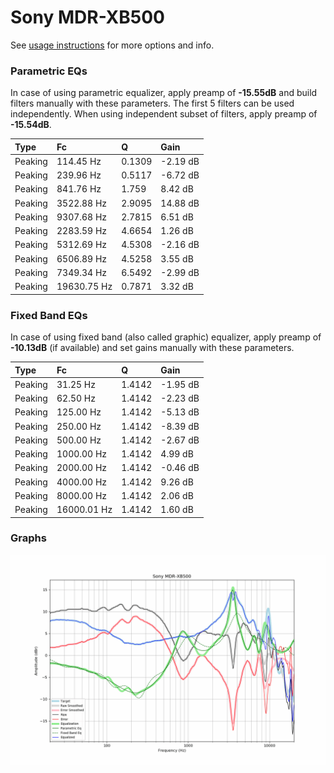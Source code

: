 # Sony MDR-XB500
See [usage instructions](https://github.com/jaakkopasanen/AutoEq#usage) for more options and info.

### Parametric EQs
In case of using parametric equalizer, apply preamp of **-15.55dB** and build filters manually
with these parameters. The first 5 filters can be used independently.
When using independent subset of filters, apply preamp of **-15.54dB**.

| Type    | Fc          |      Q | Gain     |
|:--------|:------------|:-------|:---------|
| Peaking | 114.45 Hz   | 0.1309 | -2.19 dB |
| Peaking | 239.96 Hz   | 0.5117 | -6.72 dB |
| Peaking | 841.76 Hz   | 1.759  | 8.42 dB  |
| Peaking | 3522.88 Hz  | 2.9095 | 14.88 dB |
| Peaking | 9307.68 Hz  | 2.7815 | 6.51 dB  |
| Peaking | 2283.59 Hz  | 4.6654 | 1.26 dB  |
| Peaking | 5312.69 Hz  | 4.5308 | -2.16 dB |
| Peaking | 6506.89 Hz  | 4.5258 | 3.55 dB  |
| Peaking | 7349.34 Hz  | 6.5492 | -2.99 dB |
| Peaking | 19630.75 Hz | 0.7871 | 3.32 dB  |

### Fixed Band EQs
In case of using fixed band (also called graphic) equalizer, apply preamp of **-10.13dB**
(if available) and set gains manually with these parameters.

| Type    | Fc          |      Q | Gain     |
|:--------|:------------|:-------|:---------|
| Peaking | 31.25 Hz    | 1.4142 | -1.95 dB |
| Peaking | 62.50 Hz    | 1.4142 | -2.23 dB |
| Peaking | 125.00 Hz   | 1.4142 | -5.13 dB |
| Peaking | 250.00 Hz   | 1.4142 | -8.39 dB |
| Peaking | 500.00 Hz   | 1.4142 | -2.67 dB |
| Peaking | 1000.00 Hz  | 1.4142 | 4.99 dB  |
| Peaking | 2000.00 Hz  | 1.4142 | -0.46 dB |
| Peaking | 4000.00 Hz  | 1.4142 | 9.26 dB  |
| Peaking | 8000.00 Hz  | 1.4142 | 2.06 dB  |
| Peaking | 16000.01 Hz | 1.4142 | 1.60 dB  |

### Graphs
![](./Sony%20MDR-XB500.png)